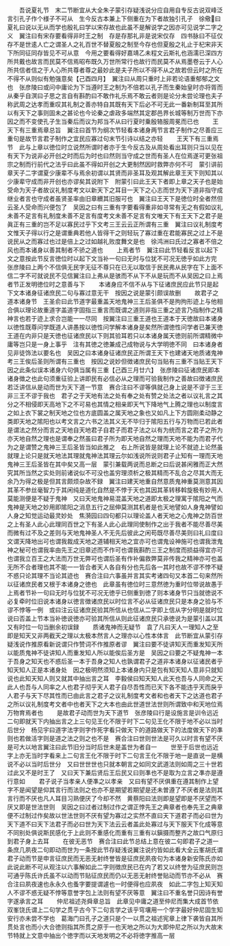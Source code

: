 <!-- { "loadSidebar": true } -->
　　吾说夏礼节　末二节断宜从大全朱子蒙引存疑浅说分应自用自专反古说双峰泛言引孔子作个様子不可从　生今反古本兼上下侧重在为下者故独引孔子　徐儆曰夏礼曰说以无从而学也殷礼曰学以宋存故也此虽不是解说学之因亦可见说学二字之义　翼注曰有宋存要看得非时王之制　存是存那礼非是说宋仅存　四书脉曰不征仅存不是世逺人亡之谓圣人之礼百世不替夏殷之制至今存也但夏殷之礼止于杞宋非天下所同征同存皆见不可从意　今用之要看得好嘉靖乙未程文云斯礼也涵濡已深四方所共戴也故言而民莫不信焉昭布既久万世所常行也故行而民莫不从焉墨卷云于人心所共信者信之于人心所共尊者尊之最妙此是夫子所以不得不从之故若但云时之所在不得不从则似有勉强意矣【己酉四月】　翼注曰从周只重时上非若论语重郁郁之文也　张彦陵曰或问中庸论为下当遵时王之制为不倍若以孔子而生秦始皇时亦将胥而从秦乎自溟曰子思之言自有斟酌曰不敢作礼乐焉不敢云者则是论分未尝论理也夫子称武周之达孝而重叹其礼制之善亦特自其既有天下后必不可无此一番新制耳至其所以有天下之事则固未之甚论也今论秦之虐政多端然其定郡邑界长城等制万世而下亦因之而不变使孔子生当秦后而议为邦当不从曰行夏时乗殷辂服周冕而已也
　　王天下有三重焉章总旨　翼注曰首节为纲次节轻看本诸身两节言君子制作之尽善应三重句是故节言君子制作之宜民应寡过句末节引诗以结之亦轻
　　王天下有三重焉节　此与上章以徳位时立说然所谓时者亦于生今反古及从周处看出耳则只当以见在有天下为说非必开创之时而后为时也曰然则当守成之世而有圣人在位焉遂可更张祖宗之制而行前代之法乎曰此虽不得如开创之大更制然因时救弊亦何不可　蒙引讲前章天子二字谓夏少康辈不与焉余初谓以其贤而非圣耳及观其解此章王天下则知其以少康辈守成而非开创也亦谬矣其说附下　附蒙引曰此王天下者即上章之天子也是始受命为天子者故议礼制度考文以新天下之耳目一天下之心志而世为天下道非指守成继业者言也守成者虽贤圣率由旧章纉其旧服可也　翼注曰王天下是徳位时全者然但云圣人受命而兴便包了　吴因之曰有三重有字要看得重非如寻常有无之有假如议礼未善不足言有礼制度未善不足言有度考文未善不足言有文唯天下有王天下之君子是眞正有三重的岂不足以寡民过乎下文考三王云云正所谓有三重　翼注曰议礼制度考文惟天子得以行之是谓重典若他人皆得干之则轻玩了寡过重在君能寡民之过上不是说民从之而寡过也过是倍上之过如越礼败度舞文是也　徐鸿洲曰氏过之寡者不倍之风也而本诸身以善其制者不骄之道也
　　上焉者节　翼注曰此节轻看反言以起下文之意按此节反言徳位时以起下文当补一句曰无时与位犹不可况无徳乎如此方完　张彦陵曰上两个不信俱无民字无征不尊只在已无以取信于民民弗从民字在下上面不信二字不可就说民不见信翼注曰上弗从是骇而不从下不从是玩而不从吴因之曰上焉者节正发明徳位时之意善与下
　　本诸身应不信不从与下征诸庶民应此节只是起下文本诸身征诸庶民二句与寡过意无干　按因之说是蒙引颇误故删
　　故君子之道本诸身节　王圣俞曰此节道字最重盖天地鬼神三王后圣俱不是拘拘形迹上与他相合俱以理论故重道字盖道字固指三重言而既谓之道则非指三重之迹言乃指制作之精神言也若于迹上求合岂能一一尽同　按翼注曰三重王道也王道本于天徳故曰本诸身以徳性既尊问学既道人讲愚按以徳性问学解本诸身是矣然所谓徳性问学者已兼天徳王道在内非只是天徳也征诸庶民以下则其验耳若只以本诸身属天徳则前所谓精微中庸等岂只是一身上事乎　注有其徳之徳兼成己成物说与大学明徳不同　曰本诸身者见非徒饰法以要名也　吴因之曰本诸身征诸庶民正所谓王天下也建诸天地质诸鬼神考三王俟后圣则所谓有三重也　按因之说妙但徴诸庶民句当贴有三重不当贴王天下　因之此条似误本诸身六句俱当属有三重【己酉三月廿六】　张彦陵曰征诸庶民即本诸身徴之也此句须重征验上讲即民有必信必从之理而可验我制作之善故曰徴诸庶民若泛讲信从是动而世为天下道一节意　赛合注曰不谬等俱就己身上说是不谬于三王非三王不谬于我也　君子之于天地有法之处有奉之处有赞之处法之者以议礼言之其分之不相侵即天高地下之不可易也其情之相亲即天气下降地气上腾之理也以制度言之如上衣下裳之制天地之位也方底圆盖之属天地之象也又如凡上下方圆刚柔动静之类即天地之隂阳也以考文言之六书之法其义无不毕归于隂阳五行与万物而已若此者是谓法之然分而言之天地自天地君子自君子而君子法之以有为统而言之君子之所为亦天地自然之理也是谓奉之然虽曰君子所为即天地自然之理而天地不能为而君子代为之是谓赞之鬼神三王后圣皆当如此推之　右上所说皆是就理上论不就迹上论然虽就理上论只是就天地法其理就鬼神法其理云尔如浅说所说则君子止知有一理而天地鬼神三王后圣皆在其中矣又高一层　蒙引兼载两说而总断之曰后说甚闲雅而正大然究其所当然之实处则前诸说似不可没也盖穷理须析之极其精而不乱合之尽其大而无余乃为得之极是但其言颇烦杂故不録　翼注曰建天地重自然意质鬼神重莫测意其因其革不参丝毫智力于其闲纯是道化自然是不悖于天也其因其革转移斡旋极有妙用人莫能测便是不疑于鬼神　又曰天地鬼神易混盖天地之道即太极之理寓于隂阳之气而鬼神是天地之妙用即隂阳之消息五行之屈伸莫测其机者是也天地譬如人身鬼神譬如人身之知觉运动最灵妙处　焦漪园曰四句都只以理论盖人者天地之心鬼神之防百世之上有圣人此心此理同百世之下有圣人此心此理同使制作之出于我者不能尽善尽美而微有过不及之差则与天地鬼神圣人不无先后彼此之闲苟既尽善尽美则曰礼曰度曰文谓天降地出可也谓我裁成天地之道辅相天地之宜亦可也谓鬼设神施可也谓我泄鬼神之秘可也谓我率由先王之旧章述而不作可也谓我斟酌三王之制度而损益得宜亦可也谓我立百王之大法而万世无弊可也谓后圣有作补偏救弊莫非传我之精神亦可也盖无所不合者理也其不能一一皆合者天人各自有分也先后各一其时也故不谬不悖不疑不惑只论其理不当论其迹也　赛合注曰六事虽并言其实考诸四句又本首二句来然所以征诸庶民者又根于本诸身之徳也　此章虽有徳位时三意然徳为重时位带说故愚于上焉者节补一句曰无时与位犹不可况无徳乎已侧重到徳了则本诸身节只当就徳说不必复牵时位旧说本诸身以徳言徴诸庶民以时位言不必从征诸庶民只是本身之验与不谬不悖等一例　或曰注云征诸庶民验其所信从也信从二字即上信从字分明是就时位说曰否盖上节本当补徳说徳亦可验其所信从则此征诸庶民只承徳说为是蒙引盖以其又有时位一句当删余初误録
　　质诸鬼神而无疑节　袁了凡曰天人一理知人之至即是知天又非两截天之理以太极本然言人之理亦以心性本体言　此节断宜从蒙引存疑浅说作推原看新说谓只作赞词不作推原者谬　翼注曰要不徒讲知天而重发知天所以能质鬼神不徒讲知人而重发知人所以能俟后圣方是　吴因之曰要之不疑鬼神一本于吾身之知天也不惑后圣一本于吾身之知人也孰谓君子之道非本诸身以征诸民者乎知天知人正是本诸身处　因之极明然须知上本诸身内只是包有知天知人意非只就知说也此知天知人则又就其中抽出言之耳　李毅侯曰知天知人此天也吾与人同命之天此人也吾与人同率之人也君子彻乎天人君子自尽吾性而已天下各不能违乎天而戾乎人君子与天下尽其性而已由此言之君子之议礼制度考文者和也者天下之达道也君子之所以议礼制度考文者中也者天下之大本也由此世道世法世则所谓致中和天地位焉万物育焉者也
　　是故君子动而世为天下道节　张彦陵曰行是设施言是训令远近二句即就天下内抽出言之上三句见王化不限于时下二句见王化不限于地不必以当时后世分　杨见宇曰道字法字则字作死字看只做天下的道路做天下的法度做天下的凖则也若做活字则是道之法之则之也不是　赛合注曰世则世法是可久以时言有望不厌是可大以地言翼注曰此节旧分当时后世未是盖世为者自一
　　世至于后世也远近字上亦无当时字看来上二句言王化不限于时下二句言王化不限于地一是直说一是横说不必以当时后世分　又曰世世世也只就本朝言之如同文武道法则如周之三十世若过此又不是时王了　又曰天下兼后贤后王后民又曰则凖也不是取为立言之凖亦是遵行意如
　　君子说子当孝亲人便凖之以孝亲　又曰有望不厌俱重在遵其制作上望字不是闻望是仰其言行而法则之也亦不是期望若期望是还未曽遵了不厌者是法则其言行而不厌也凡人耳目习熟便厌了今却不然　黄蔡阳曰法则即是望即是不厌望而不厌又即是世法世则　吴因之曰过者过制过作之谓正悖先王之典章者也奉先王之典章便不过制过作矣故以世法世则不厌有望为寡过之实然不直曰天下道君子而必曰世为天下道不曰天下法君子而必曰世为天下法云云者盖此处寡过与天下服天下化成等意不同别处俱说斯民感化于上此则不重感化而重有三重有以鎭摄而整齐之故口气原归到君子身上去耳
　　在彼无恶节　赛合注曰此节总结上意在彼二句即君子之道一条庶几夙夜二句即动而世为一条按此节存疑浅说翼注说约皆如此看大全云峯胡氏谓君子动而节是申言征庶民而无恶无射终誉皆是征庶民夙夜句为本诸身新安陈氏亦如此说此断不可从观注以六事解如此二字则徴庶民已在内了若又以终誉为征庶民则岂可通乎陈氏许氏虽不以动而节贴征庶民而仍以无恶无射终誉贴动而节亦不必从　赛合注曰夙夜速也永永久也蚤字要提谓遽也一时便得也应夙夜　如此二字包上知天知人不谬不惑无疑不悖等意誉字包上法则有望不厌等意　翼注曰不重名誉只因诗有誉字遂承言之耳
　　仲尼祖述尧舜章总旨　此章见中庸之道至仲尼而集大成首节依双峯饶氏谓上二句学之贯乎古今下二句言学之该乎穹壤用一个学字最好仲尼固生知安行亦未尝不学也　葛海门曰孔子之道只是个一以贯之祖述宪章上律下袭皆自其所贯处言也而小大合徳则指其所贯之原于一也天地之所以为大即仲尼之所以为大故末节特就上文意中抽出个徳字而以天地发明之不必将徳字推高一层
